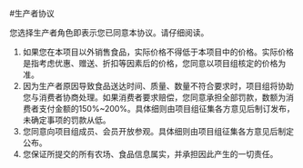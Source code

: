 #生产者协议

您选择生产者角色即表示您已同意本协议。请仔细阅读。

1. 如果您在本项目以外销售食品，实际价格不得低于本项目中的价格。实际价格是指考虑优惠、赠送、折扣等因素后的价格，您同意以项目组核定的价格为准。
2. 因为生产者原因导致食品送达时间、质量、数量不符合要求时，项目组将协助您与消费者协商处理。如果消费者要求赔偿，您同意承担全部罚款，数额为消费者支付金额的150%~200%。具体细则由项目组征集各方意见后制订发布，未确定事项的罚款从低。
3. 您同意向项目组成员、会员开放参观。具体细则由项目组征集各方意见后制定公布。
4. 您保证所提交的所有农场、食品信息属实，并承担因此产生的一切责任。